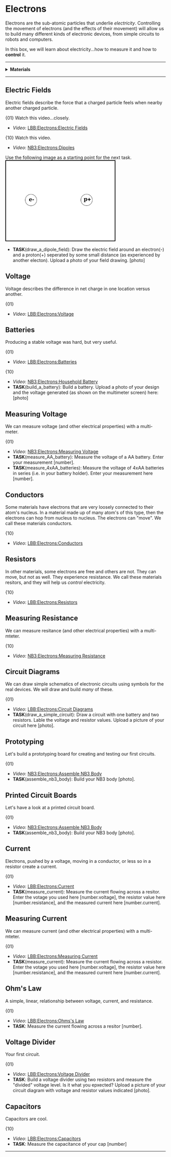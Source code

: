 # Electrons
Electrons are the sub-atomic particles that underlie *electricity*. Controlling the movement of electrons (and the effects of their movement) will allow us to build many different kinds of electronic devices, from simple circuits to robots and computers.

In this box, we will learn about electricity...how to measure it and how to **control** it.

----

<details><summary><b>Materials</b></summary><p>

Contents|Level|Description| # |Data|Link|
:-------|:---:|:----------|:-:|:--:|:--:|
NB3 Body|01|NB3 robot base PCB|1|[-D-](NB3_body)|[-L-](VK)
Resistor (330)|10|330 &Omega;/0.25 W|2|[-D-](_resources/datasheets/resistor.pdf)|[-L-](https://uk.farnell.com/multicomp/mf25-330r/res-330r-1-250mw-axial-metal-film/dp/9341730)
Resistor (470)|01|470 &Omega;/0.25 W|2|[-D-](_resources/datasheets/resistor.pdf)|[-L-](https://uk.farnell.com/multicomp/mf25-470r/res-470r-1-250mw-axial-metal-film/dp/9341943)
Resistor (1k)|01|1 k&Omega;/0.25 W|2|[-D-](_resources/datasheets/resistor.pdf)|[-L-](https://uk.farnell.com/multicomp/mf25-1k/res-1k-1-250mw-axial-metal-film/dp/9341102)
Resistor (10k)|01|10 k&Omega;/0.25 W|2|[-D-](_resources/datasheets/resistor.pdf)|[-L-](https://uk.farnell.com/multicomp/mf25-10k/res-10k-1-250mw-axial-metal-film/dp/9341110)
Capacitor (small)|10|0.1 uF ceramic capacitor|1|[-D-](_resources/datasheets/capacitor_ceramic.pdf)|[-L-](https://uk.farnell.com/kemet/c322c104k1r5ta/cap-0-1-f-100v-10-x7r/dp/1457685)
Capacitor (large)|10|100 uF aluminum electrolytic capacitor|1|[-D-](_resources/datasheets/capacitor_electrolytic.pdf)|[-L-](https://uk.farnell.com/rubycon/16zlh100mefc5x11/cap-100-f-16v-20/dp/8126283)
Button|10|Tactile switch|2|[-D-](_resources/datasheets/button.pdf)|[-L-](https://uk.farnell.com/omron/b3f-1000/switch-spno-0-05a-24v-tht-0-98n/dp/176432)
Potentiometer|01|2.2 k&Omega; variable resistor|2|[-D-](_resources/datasheets/pot_2k2.pdf)|[-L-](https://uk.farnell.com/bourns/3362p-1-222lf/trimmer-pot-2-2kohm-10-1turn-th/dp/2328599)
Breadboard (400)|01|400-tie solderless breadboard|1|[-D-](_resources/datasheets/breadboard_400.pdf)|[-L-](https://www.amazon.co.uk/gp/product/B0739XRX8F)
Breadboards (170)|01|170-tie solderless breadboard|4|[-D-](_resources/datasheets/breadboard_170.pdf)|[-L-](https://www.amazon.co.uk/ELEGOO-tie-points-Breadboard-Breadboards-Electronic/dp/B01N0YWIR7)
Batteries (AA)|01|AA 1.5 V alkaline battery|4|-|-
Battery holder|01|4xAA battery holder with ON-OFF switch|1|-|[-L-](https://www.amazon.co.uk/gp/product/B0814ZH68F)
Jumper Kit|01|Kit of multi-length 22 AWG breadboard jumpers|1|[-D-](_resources/datasheets/jumper_kit.pdf)|[-L-](https://uk.farnell.com/multicomp/mc001810/hard-jumper-wire-22awg-140pc/dp/2770338)
Jumper Wires|01|Assorted 22 AWG jumper wire leads (male/female)|1|[-D-](_resources/datasheets/jumper_wires.pdf)|[-L-](https://www.amazon.co.uk/240pcs-Solderless-Breadboard-Arduino-Project/dp/B08PJSTS3C)
Test Lead|01|Alligator clip to 0.64 mm pin (20 cm)|2|-|[-L-](https://www.amazon.co.uk/gp/product/B096JR15JW)
Rubber feet|01|Adhesive rubber standoffs (1421T6CL)|4|[-D-](_resources/datasheets/rubber_feet.pdf)|[-L-](https://uk.farnell.com/hammond/1421t6cl/feet-stick-on-pk24/dp/1876522)

</p></details>

----

## Electric Fields

Electric fields describe the force that a charged particle feels when nearby another charged particle.

{01}
Watch this video...closely.
- *Video*: [LBB:Electrons:Electric Fields](https://vimeo.com/625820421)

{10}
Watch this video.
- *Video*: [NB3:Electrons:Dipoles](https://vimeo.com/1000458082)

Use the following image as a starting point for the next task.
<img src="../electrons/_resources/images/dipole_field_template.png" alt="dipole field template" height="250" style="border: 2px solid #000000;"/>

- **TASK**(draw_a_dipole_field): Draw the electric field around an electron(-) and a proton(+) seperated by some small distance (as experienced by another electon). Upload a photo of your field drawing. [photo]

## Voltage

Voltage describes the difference in net charge in one location versus another.

{01}
- *Video*: [LBB:Electrons:Voltage](https://vimeo.com/XXX)

## Batteries

Producing a stable voltage was hard, but very useful.

{01}
- *Video*: [LBB:Electrons:Batteries](https://vimeo.com/XXX)

{10}
- *Video*: [NB3:Electrons:Household Battery](https://vimeo.com/XXX)
- **TASK**(build_a_battery): Build a battery. Upload a photo of your design and the voltage generated (as shown on the multimeter screen) here: [photo]
 
## Measuring Voltage

We can measure voltage (and other electrical properties) with a multi-meter.

{01}
- *Video*: [NB3:Electrons:Measuring Voltage](https://vimeo.com/XXX)
- **TASK**(measure_AA_battery): Measure the voltage of a AA battery. Enter your measurement [number].
- **TASK**(measure_4xAA_batteries): Measure the voltage of 4xAA batteries in series (i.e. in your battery holder). Enter your measurement here [number].

## Conductors

Some materials have electrons that are very loosely connected to their atom's nucleus. In a material made up of many atom's of this type, then the electrons can hop from nucleus to nucleus. The electrons can "move". We call these materials conductors.

{10}
- *Video*: [LBB:Electrons:Conductors](https://vimeo.com/XXX)

## Resistors

In other materials, some electrons are free and others are not. They can move, but not as well. They experience resistance. We call these materials resitors, and they will help us *control* electricity.

{10}
- *Video*: [LBB:Electrons:Resistors](https://vimeo.com/XXX)

## Measuring Resistance

We can measure resitance (and other electrical properties) with a multi-mteter.

{10}
- *Video*: [NB3:Electrons:Measuring Resistance](https://vimeo.com/XXX)

## Circuit Diagrams

We can draw simple schematics of electronic circuits using symbols for the real devices. We will draw and build *many* of these.

{01}
- *Video*: [LBB:Electrons:Circuit Diagrams](https://vimeo.com/XXX)
- **TASK**(draw_a_simple_circuit): Draw a circuit with one battery and two resistors. Lable the voltage and resistor values. Upload a picture of your circuit here [photo].

## Prototyping

Let's build a prototyping board for creating and testing our first circuits.

{01}
- *Video*: [NB3:Electrons:Assemble NB3 Body](https://vimeo.com/XXX)
- **TASK**(assemble_nb3_body): Build your NB3 body [photo].

## Printed Circuit Boards

Let's have a look at a printed circuit board.

{01}
- *Video*: [NB3:Electrons:Assemble NB3 Body](https://vimeo.com/XXX)
- **TASK**(assemble_nb3_body): Build your NB3 body [photo].
  
## Current

Electrons, pushed by a voltage, moving in a conductor, or less so in a resistor create a current.

{01}
- *Video*: [LBB:Electrons:Current](https://vimeo.com/XXX)
- **TASK**(measure_current): Measure the current flowing across a resitor. Enter the votage you used here [number.voltage], the resistor value here [number.resistance], and the measured current here [number.current].

## Measuring Current

We can measure current (and other electrical properties) with a multi-mteter.

{01}
- *Video*: [LBB:Electrons:Measuring Current](https://vimeo.com/XXX)
- **TASK**(measure_current): Measure the current flowing across a resistor. Enter the votage you used here [number.voltage], the resistor value here [number.resistance], and the measured current here [number.current].

## Ohm's Law

A simple, linear, relationship between voltage, current, and resistance.

{01}
- *Video*: [LBB:Electrons:Ohms's Law](https://vimeo.com/XXX)
- **TASK**: Measure the current flowing across a resitor [number].

## Voltage Divider

Your first circuit.

{01}
- *Video*: [LBB:Electrons:Voltage Divider](https://vimeo.com/625820421)
- **TASK**: Build a voltage divider using two resistors and measure the "divided" voltage level. Is it what you epxected? Upload a picture of your circuit diagram with voltage and resistor values indicated [photo].

## Capacitors

Capacitors are cool.

{10}
- *Video*: [LBB:Electrons:Capacitors](https://vimeo.com/625820421)
- **TASK**: Measure the capacitance of your cap [number]

----